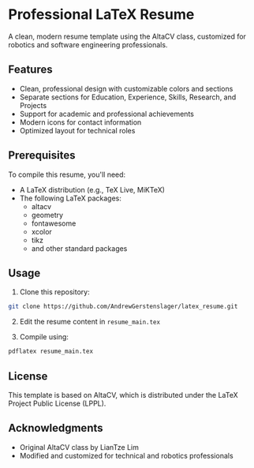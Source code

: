 # Professional LaTeX Resume

A clean, modern resume template using the AltaCV class, customized for robotics and software engineering professionals.

## Features

- Clean, professional design with customizable colors and sections
- Separate sections for Education, Experience, Skills, Research, and Projects
- Support for academic and professional achievements
- Modern icons for contact information
- Optimized layout for technical roles

## Prerequisites

To compile this resume, you'll need:

- A LaTeX distribution (e.g., TeX Live, MiKTeX)
- The following LaTeX packages:
  - altacv
  - geometry
  - fontawesome
  - xcolor
  - tikz
  - and other standard packages

## Usage

1. Clone this repository:
```bash
git clone https://github.com/AndrewGerstenslager/latex_resume.git
```

2. Edit the resume content in `resume_main.tex`

3. Compile using:
```bash
pdflatex resume_main.tex
```

## License

This template is based on AltaCV, which is distributed under the LaTeX Project Public License (LPPL).

## Acknowledgments

- Original AltaCV class by LianTze Lim
- Modified and customized for technical and robotics professionals

